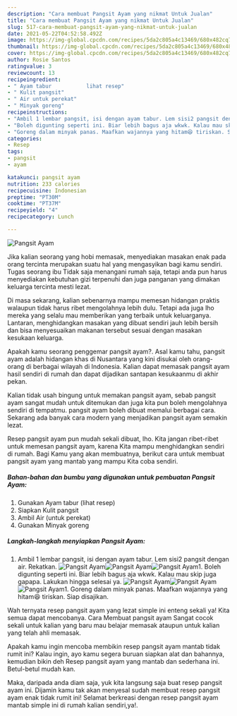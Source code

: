 ```yaml
---
description: "Cara membuat Pangsit Ayam yang nikmat Untuk Jualan"
title: "Cara membuat Pangsit Ayam yang nikmat Untuk Jualan"
slug: 517-cara-membuat-pangsit-ayam-yang-nikmat-untuk-jualan
date: 2021-05-22T04:52:58.492Z
image: https://img-global.cpcdn.com/recipes/5da2c805a4c13469/680x482cq70/pangsit-ayam-foto-resep-utama.jpg
thumbnail: https://img-global.cpcdn.com/recipes/5da2c805a4c13469/680x482cq70/pangsit-ayam-foto-resep-utama.jpg
cover: https://img-global.cpcdn.com/recipes/5da2c805a4c13469/680x482cq70/pangsit-ayam-foto-resep-utama.jpg
author: Rosie Santos
ratingvalue: 3
reviewcount: 13
recipeingredient:
- " Ayam tabur           lihat resep"
- " Kulit pangsit"
- " Air untuk perekat"
- " Minyak goreng"
recipeinstructions:
- "Ambil 1 lembar pangsit, isi dengan ayam tabur. Lem sisi2 pangsit dengan air. Rekatkan."
- "Boleh digunting seperti ini. Biar lebih bagus aja wkwk. Kalau mau skip juga gapapa. Lakukan hingga selesai ya."
- "Goreng dalam minyak panas. Maafkan wajannya yang hitam😆 tiriskan. Siap disajikan."
categories:
- Resep
tags:
- pangsit
- ayam

katakunci: pangsit ayam 
nutrition: 233 calories
recipecuisine: Indonesian
preptime: "PT30M"
cooktime: "PT37M"
recipeyield: "4"
recipecategory: Lunch

---
```



![Pangsit Ayam](https://img-global.cpcdn.com/recipes/5da2c805a4c13469/680x482cq70/pangsit-ayam-foto-resep-utama.jpg)

Jika kalian seorang yang hobi memasak, menyediakan masakan enak pada orang tercinta merupakan suatu hal yang mengasyikan bagi kamu sendiri. Tugas seorang ibu Tidak saja menangani rumah saja, tetapi anda pun harus menyediakan kebutuhan gizi terpenuhi dan juga panganan yang dimakan keluarga tercinta mesti lezat.

Di masa  sekarang, kalian sebenarnya mampu memesan hidangan praktis walaupun tidak harus ribet mengolahnya lebih dulu. Tetapi ada juga lho mereka yang selalu mau memberikan yang terbaik untuk keluarganya. Lantaran, menghidangkan masakan yang dibuat sendiri jauh lebih bersih dan bisa menyesuaikan makanan tersebut sesuai dengan masakan kesukaan keluarga. 



Apakah kamu seorang penggemar pangsit ayam?. Asal kamu tahu, pangsit ayam adalah hidangan khas di Nusantara yang kini disukai oleh orang-orang di berbagai wilayah di Indonesia. Kalian dapat memasak pangsit ayam hasil sendiri di rumah dan dapat dijadikan santapan kesukaanmu di akhir pekan.

Kalian tidak usah bingung untuk memakan pangsit ayam, sebab pangsit ayam sangat mudah untuk ditemukan dan juga kita pun boleh mengolahnya sendiri di tempatmu. pangsit ayam boleh dibuat memalui berbagai cara. Sekarang ada banyak cara modern yang menjadikan pangsit ayam semakin lezat.

Resep pangsit ayam pun mudah sekali dibuat, lho. Kita jangan ribet-ribet untuk memesan pangsit ayam, karena Kita mampu menghidangkan sendiri di rumah. Bagi Kamu yang akan membuatnya, berikut cara untuk membuat pangsit ayam yang mantab yang mampu Kita coba sendiri.

<!--inarticleads1-->

##### Bahan-bahan dan bumbu yang digunakan untuk pembuatan Pangsit Ayam:

1. Gunakan  Ayam tabur           (lihat resep)
1. Siapkan  Kulit pangsit
1. Ambil  Air (untuk perekat)
1. Gunakan  Minyak goreng




<!--inarticleads2-->

##### Langkah-langkah menyiapkan Pangsit Ayam:

1. Ambil 1 lembar pangsit, isi dengan ayam tabur. Lem sisi2 pangsit dengan air. Rekatkan.
<img src="https://img-global.cpcdn.com/steps/f41480c066c91f11/160x128cq70/pangsit-ayam-langkah-memasak-1-foto.jpg" alt="Pangsit Ayam"><img src="https://img-global.cpcdn.com/steps/e5c45646a8250f8e/160x128cq70/pangsit-ayam-langkah-memasak-1-foto.jpg" alt="Pangsit Ayam"><img src="https://img-global.cpcdn.com/steps/117e9ecd4f7112da/160x128cq70/pangsit-ayam-langkah-memasak-1-foto.jpg" alt="Pangsit Ayam">1. Boleh digunting seperti ini. Biar lebih bagus aja wkwk. Kalau mau skip juga gapapa. Lakukan hingga selesai ya.
<img src="https://img-global.cpcdn.com/steps/98110b7f6609df07/160x128cq70/pangsit-ayam-langkah-memasak-2-foto.jpg" alt="Pangsit Ayam"><img src="https://img-global.cpcdn.com/steps/200b35e78c4004f4/160x128cq70/pangsit-ayam-langkah-memasak-2-foto.jpg" alt="Pangsit Ayam"><img src="https://img-global.cpcdn.com/steps/305f3a68c94f5a7c/160x128cq70/pangsit-ayam-langkah-memasak-2-foto.jpg" alt="Pangsit Ayam">1. Goreng dalam minyak panas. Maafkan wajannya yang hitam😆 tiriskan. Siap disajikan.




Wah ternyata resep pangsit ayam yang lezat simple ini enteng sekali ya! Kita semua dapat mencobanya. Cara Membuat pangsit ayam Sangat cocok sekali untuk kalian yang baru mau belajar memasak ataupun untuk kalian yang telah ahli memasak.

Apakah kamu ingin mencoba membikin resep pangsit ayam mantab tidak rumit ini? Kalau ingin, ayo kamu segera buruan siapkan alat dan bahannya, kemudian bikin deh Resep pangsit ayam yang mantab dan sederhana ini. Betul-betul mudah kan. 

Maka, daripada anda diam saja, yuk kita langsung saja buat resep pangsit ayam ini. Dijamin kamu tak akan menyesal sudah membuat resep pangsit ayam enak tidak rumit ini! Selamat berkreasi dengan resep pangsit ayam mantab simple ini di rumah kalian sendiri,ya!.

